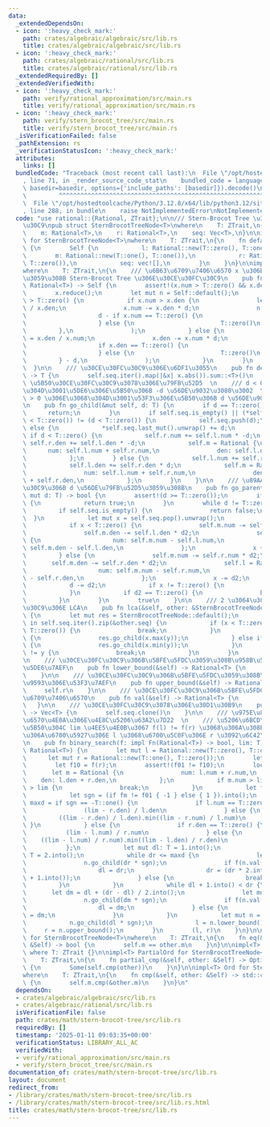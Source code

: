 ```yaml
---
data:
  _extendedDependsOn:
  - icon: ':heavy_check_mark:'
    path: crates/algebraic/algebraic/src/lib.rs
    title: crates/algebraic/algebraic/src/lib.rs
  - icon: ':heavy_check_mark:'
    path: crates/algebraic/rational/src/lib.rs
    title: crates/algebraic/rational/src/lib.rs
  _extendedRequiredBy: []
  _extendedVerifiedWith:
  - icon: ':heavy_check_mark:'
    path: verify/rational_approximation/src/main.rs
    title: verify/rational_approximation/src/main.rs
  - icon: ':heavy_check_mark:'
    path: verify/stern_brocot_tree/src/main.rs
    title: verify/stern_brocot_tree/src/main.rs
  _isVerificationFailed: false
  _pathExtension: rs
  _verificationStatusIcon: ':heavy_check_mark:'
  attributes:
    links: []
  bundledCode: "Traceback (most recent call last):\n  File \"/opt/hostedtoolcache/Python/3.12.8/x64/lib/python3.12/site-packages/onlinejudge_verify/documentation/build.py\"\
    , line 71, in _render_source_code_stat\n    bundled_code = language.bundle(stat.path,\
    \ basedir=basedir, options={'include_paths': [basedir]}).decode()\n          \
    \         ^^^^^^^^^^^^^^^^^^^^^^^^^^^^^^^^^^^^^^^^^^^^^^^^^^^^^^^^^^^^^^^^^^^^^^^^^^^^^^^^^\n\
    \  File \"/opt/hostedtoolcache/Python/3.12.8/x64/lib/python3.12/site-packages/onlinejudge_verify/languages/rust.py\"\
    , line 288, in bundle\n    raise NotImplementedError\nNotImplementedError\n"
  code: "use rational::{Rational, ZTrait};\n\n/// Stern-Brocot Tree \u306E\u30CE\u30FC\
    \u30C9\npub struct SternBrocotTreeNode<T>\nwhere\n    T: ZTrait,\n{\n    l: Rational<T>,\n\
    \    m: Rational<T>,\n    r: Rational<T>,\n    seq: Vec<T>,\n}\n\nimpl<T> Default\
    \ for SternBrocotTreeNode<T>\nwhere\n    T: ZTrait,\n{\n    fn default() -> Self\
    \ {\n        Self {\n            l: Rational::new(T::zero(), T::one()),\n    \
    \        m: Rational::new(T::one(), T::one()),\n            r: Rational::new(T::one(),\
    \ T::zero()),\n            seq: vec![],\n        }\n    }\n}\n\nimpl<T> SternBrocotTreeNode<T>\n\
    where\n    T: ZTrait,\n{\n    /// \u6B63\u6709\u7406\u6570 x \u306B\u5BFE\u5FDC\
    \u3059\u308B Stern-Brocot Tree \u306E\u30CE\u30FC\u30C9\n    pub fn new(mut x:\
    \ Rational<T>) -> Self {\n        assert!(x.num > T::zero() && x.den > T::zero());\n\
    \        x.reduce();\n        let mut n = Self::default();\n        while x.num.min(x.den)\
    \ > T::zero() {\n            if x.num > x.den {\n                let d = x.num\
    \ / x.den;\n                x.num -= x.den * d;\n                n.go_child(\n\
    \                    d - if x.num == T::zero() {\n                        T::one()\n\
    \                    } else {\n                        T::zero()\n           \
    \         },\n                );\n            } else {\n                let d\
    \ = x.den / x.num;\n                x.den -= x.num * d;\n                n.go_child(\n\
    \                    if x.den == T::zero() {\n                        T::one()\n\
    \                    } else {\n                        T::zero()\n           \
    \         } - d,\n                );\n            }\n        }\n        n\n  \
    \  }\n\n    /// \u30CE\u30FC\u30C9\u306E\u6DF1\u3055\n    pub fn depth(&self)\
    \ -> T {\n        self.seq.iter().map(|&x| x.abs()).sum::<T>()\n    }\n\n    ///\
    \ \u5B50\u30CE\u30FC\u30C9\u3078\u306E\u79FB\u52D5  \n    /// d < 0 \u306E\u3068\
    \u304D\u3001\u5DE6\u306E\u5B50\u306B -d \u56DE\u9032\u3080\u3002  \n    /// d\
    \ > 0 \u306E\u3068\u304D\u3001\u53F3\u306E\u5B50\u306B d \u56DE\u9032\u3080\u3002\
    \n    pub fn go_child(&mut self, d: T) {\n        if d == T::zero() {\n      \
    \      return;\n        }\n        if self.seq.is_empty() || (*self.seq.last().unwrap()\
    \ < T::zero()) != (d < T::zero()) {\n            self.seq.push(d);\n        }\
    \ else {\n            *self.seq.last_mut().unwrap() += d;\n        }\n       \
    \ if d < T::zero() {\n            self.r.num += self.l.num * -d;\n           \
    \ self.r.den += self.l.den * -d;\n            self.m = Rational {\n          \
    \      num: self.l.num + self.r.num,\n                den: self.l.den + self.r.den,\n\
    \            };\n        } else {\n            self.l.num += self.r.num * d;\n\
    \            self.l.den += self.r.den * d;\n            self.m = Rational {\n\
    \                num: self.l.num + self.r.num,\n                den: self.l.den\
    \ + self.r.den,\n            };\n        }\n    }\n\n    /// \u89AA\u30CE\u30FC\
    \u30C9\u306B d \u56DE\u79FB\u52D5\u3059\u308B\n    pub fn go_parent(&mut self,\
    \ mut d: T) -> bool {\n        assert!(d >= T::zero());\n        if d == T::zero()\
    \ {\n            return true;\n        }\n        while d != T::zero() {\n   \
    \         if self.seq.is_empty() {\n                return false;\n          \
    \  }\n            let mut x = self.seq.pop().unwrap();\n            let d2 = d.min(x.abs());\n\
    \            if x < T::zero() {\n                self.m.num -= self.l.num * d2;\n\
    \                self.m.den -= self.l.den * d2;\n                self.r = Rational\
    \ {\n                    num: self.m.num - self.l.num,\n                    den:\
    \ self.m.den - self.l.den,\n                };\n                x += d2;\n   \
    \         } else {\n                self.m.num -= self.r.num * d2;\n         \
    \       self.m.den -= self.r.den * d2;\n                self.l = Rational {\n\
    \                    num: self.m.num - self.r.num,\n                    den: self.m.den\
    \ - self.r.den,\n                };\n                x -= d2;\n            }\n\
    \            d -= d2;\n            if x != T::zero() {\n                self.seq.push(x);\n\
    \            }\n            if d2 == T::zero() {\n                break;\n   \
    \         }\n        }\n        true\n    }\n\n    /// 2 \u3064\u306E\u30CE\u30FC\
    \u30C9\u306E LCA\n    pub fn lca(&self, other: &SternBrocotTreeNode<T>) -> SternBrocotTreeNode<T>\
    \ {\n        let mut res = SternBrocotTreeNode::default();\n        for (&x, &y)\
    \ in self.seq.iter().zip(&other.seq) {\n            if (x < T::zero()) != (y <\
    \ T::zero()) {\n                break;\n            }\n            if x < T::zero()\
    \ {\n                res.go_child(x.max(y));\n            } else if x > T::zero()\
    \ {\n                res.go_child(x.min(y));\n            }\n            if x\
    \ != y {\n                break;\n            }\n        }\n        res\n    }\n\
    \n    /// \u30CE\u30FC\u30C9\u306B\u5BFE\u5FDC\u3059\u308B\u958B\u533A\u9593\u306E\
    \u5DE6\u7AEF\n    pub fn lower_bound(&self) -> Rational<T> {\n        self.l\n\
    \    }\n\n    /// \u30CE\u30FC\u30C9\u306B\u5BFE\u5FDC\u3059\u308B\u958B\u533A\
    \u9593\u306E\u53F3\u7AEF\n    pub fn upper_bound(&self) -> Rational<T> {\n   \
    \     self.r\n    }\n\n    /// \u30CE\u30FC\u30C9\u306B\u5BFE\u5FDC\u3059\u308B\
    \u6709\u7406\u6570\n    pub fn val(&self) -> Rational<T> {\n        self.m\n \
    \   }\n\n    /// \u30CE\u30FC\u30C9\u3078\u306E\u30D1\u30B9\n    pub fn path(&self)\
    \ -> Vec<T> {\n        self.seq.clone()\n    }\n\n    /// \u975E\u8CA0\u6709\u7406\
    \u6570\u4E0A\u306E\u4E8C\u5206\u63A2\u7D22  \n    /// \u5206\u6BCD\u30FB\u5206\
    \u5B50\u304C lim \u4EE5\u4E0B\u3067 f(l) != f(r) \u3068\u306A\u308B\u3088\u3046\
    \u306A\u6700\u5927\u306E l \u3068\u6700\u5C0F\u306E r \u3092\u6C42\u3081\u308B\
    \n    pub fn binary_search(f: impl Fn(Rational<T>) -> bool, lim: T) -> (Rational<T>,\
    \ Rational<T>) {\n        let mut l = Rational::new(T::zero(), T::one());\n  \
    \      let mut r = Rational::new(T::one(), T::zero());\n        let f01 = f(l);\n\
    \        let f10 = f(r);\n        assert!(f01 != f10);\n        loop {\n     \
    \       let m = Rational {\n                num: l.num + r.num,\n            \
    \    den: l.den + r.den,\n            };\n            if m.num > lim || m.den\
    \ > lim {\n                break;\n            }\n            let fm = f(m);\n\
    \            let sgn = (if fm != f01 { -1 } else { 1 }).into();\n            let\
    \ maxd = if sgn == -T::one() {\n                if l.num == T::zero() {\n    \
    \                (lim - r.den) / l.den\n                } else {\n           \
    \         ((lim - r.den) / l.den).min((lim - r.num) / l.num)\n               \
    \ }\n            } else {\n                if r.den == T::zero() {\n         \
    \           (lim - l.num) / r.num\n                } else {\n                \
    \    ((lim - l.num) / r.num).min((lim - l.den) / r.den)\n                }\n \
    \           };\n            let mut dl: T = 1.into();\n            let mut dr:\
    \ T = 2.into();\n            while dr <= maxd {\n                let mut n = SternBrocotTreeNode::new(m);\n\
    \                n.go_child(dr * sgn);\n                if f(n.val()) == fm {\n\
    \                    dl = dr;\n                    dr = (dr * 2.into()).min(maxd\
    \ + 1.into());\n                } else {\n                    break;\n       \
    \         }\n            }\n            while dl + 1.into() < dr {\n         \
    \       let dm = dl + (dr - dl) / 2.into();\n                let mut n = SternBrocotTreeNode::new(m);\n\
    \                n.go_child(dm * sgn);\n                if f(n.val()) == fm {\n\
    \                    dl = dm;\n                } else {\n                    dr\
    \ = dm;\n                }\n            }\n            let mut n = SternBrocotTreeNode::new(m);\n\
    \            n.go_child(dl * sgn);\n            l = n.lower_bound();\n       \
    \     r = n.upper_bound();\n        }\n        (l, r)\n    }\n}\n\nimpl<T> PartialEq\
    \ for SternBrocotTreeNode<T>\nwhere\n    T: ZTrait,\n{\n    fn eq(&self, other:\
    \ &Self) -> bool {\n        self.m == other.m\n    }\n}\n\nimpl<T> Eq for SternBrocotTreeNode<T>\
    \ where T: ZTrait {}\n\nimpl<T> PartialOrd for SternBrocotTreeNode<T>\nwhere\n\
    \    T: ZTrait,\n{\n    fn partial_cmp(&self, other: &Self) -> Option<std::cmp::Ordering>\
    \ {\n        Some(self.cmp(other))\n    }\n}\n\nimpl<T> Ord for SternBrocotTreeNode<T>\n\
    where\n    T: ZTrait,\n{\n    fn cmp(&self, other: &Self) -> std::cmp::Ordering\
    \ {\n        self.m.cmp(&other.m)\n    }\n}\n"
  dependsOn:
  - crates/algebraic/algebraic/src/lib.rs
  - crates/algebraic/rational/src/lib.rs
  isVerificationFile: false
  path: crates/math/stern-brocot-tree/src/lib.rs
  requiredBy: []
  timestamp: '2025-01-11 09:03:35+00:00'
  verificationStatus: LIBRARY_ALL_AC
  verifiedWith:
  - verify/rational_approximation/src/main.rs
  - verify/stern_brocot_tree/src/main.rs
documentation_of: crates/math/stern-brocot-tree/src/lib.rs
layout: document
redirect_from:
- /library/crates/math/stern-brocot-tree/src/lib.rs
- /library/crates/math/stern-brocot-tree/src/lib.rs.html
title: crates/math/stern-brocot-tree/src/lib.rs
---
```

